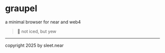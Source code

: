 # graupel
a minimal browser for near and web4

> 🧊 not iced, but yew


---

copyright 2025 by sleet.near